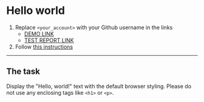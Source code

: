 # Hello world
1. Replace `<your_account>` with your Github username in the links
    - [DEMO LINK](https://masyatya.github.io/layout_hello-world/) <br>
    - [TEST REPORT LINK](https://masyatya.github.io/layout_hello-world/report/html_report/)
2. Follow [this instructions](https://mate-academy.github.io/layout_task-guideline/)
___

## The task
Display the "Hello, world!" text with the default browser styling. Please do not
use any enclosing tags like `<h1>` or `<p>`.
